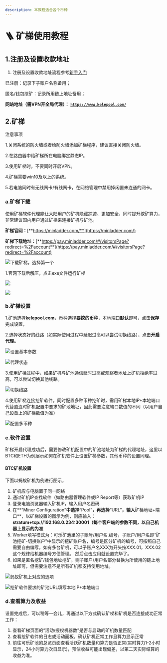 ```yaml
---
description: 本教程适合各个币种
---
```


# 🪜 矿梯使用教程

## 1.注册及设置收款地址

1. 注册及设置收款地址流程参考[新手入门](../)

已注册：记录下子账户名称备用；

匿名/钱包挖矿：记录所用链上地址备用；

**网站地址（需VPN开全局代理）：** [**`https://www.kelepool.com/`**](https://www.kelepool.com/)

## 2.矿梯

注意事项

1.关闭系统的防火墙或者给防火墙添加矿梯程序，建议直接关闭防火墙。

2.在路由器中给矿梯所在电脑绑定静态IP。

3.使用矿梯时，不要同时开启VPN。

4.矿梯需要win10及以上的系统。

5.若电脑同时有无线网卡/有线网卡，在网络管理中禁用掉闲置未连通的网卡。


### a.矿梯下载

使用矿梯软件代理能让大陆用户的矿机隐藏踪迹、更加安全，同时提升挖矿算力，非常建议国内用户通过矿梯来连接矿机与矿池。

**矿梯官网：**[**https://minladder.com/**](https://minladder.com/)

**矿梯下载地址：**[**https://pay.minladder.com/#/visitorsPage?redirect=%2Faccount**](https://pay.minladder.com/#/visitorsPage?redirect=%2Faccount)

![下载矿梯，选择第一个](<../.gitbook/assets/image(282).png>)

1.官网下载后解压，点击exe文件运行矿梯

![](<../.gitbook/assets/image(95).png>)

![](<../.gitbook/assets/image(67).png>)

### b.矿梯设置

1.矿池选择**kelepool.com**，币种选择**要挖的币种**，本地端口**默认**即可，点击**保存**完成设置，

2.选择状态好的线路（如实际使用过程中延迟过高可以尝试切换线路），点击**开启代理。**

![设置基本参数](../.gitbook/assets/1.png)

![代理状态](<../.gitbook/assets/2(1).png>)

3.使用矿梯过程中，如果矿机与矿池通信延时过高或观察者地址上矿机拒绝率过高，可以尝试切换其他线路。

![切换线路](../.gitbook/assets/3.png)

4.使用矿梯连接挖矿软件，同时配置多种币种挖矿时，需用矿梯本地IP+本地端口代替直连时矿机配置中要求的矿池地址，因此需要注意端口数值的不同（以用户自己设备上的矿梯数值为准）

![配置多币种](<../.gitbook/assets/image(40).png>)

### c.软件设置

矿梯开启代理成功后，需要修改矿机配置中的矿池地址为矿梯的代理地址，这里以BTC和ETH为例展示如何在矿机软件上设置矿梯参数，其他币种的设置同理。

#### **BTC矿机设置**

下面以蚂蚁矿机为例进行图示，

1. 矿机应与电脑置于同一网络
2. 通过矿机IP查找软件（如路由器管理软件或IP Report等）获取矿机IP
3. 登录电脑浏览器输入矿机IP，输入用户名密码
4. 在**“Miner Configuration”**中选择**“Pool”**，再选择**“URL”**，输入**矿梯地址+端口**，以矿梯设置的图示为例，则应输入：**stratum+tcp://192.168.0.234:30001（每个客户端的参数不同，以自己机器上显示的为准**
5. Worker填写模式为：可乐矿池里的子账号/用户名.编号，子账户/用户名即“矿池挖矿-切换账户”中显示的挖矿账户名，编号是区分矿机的编号，可按照自己需要自由编写，如有多台矿机，可以子账户名XXX为开头按XXX.01，XXX.02这个规律给机器编号方便管理。 然后点击应用就设置完毕了。
6. 如果是匿名挖矿/钱包地址挖矿，则子账户/用户名部分替换为所使用的链上地址即可，但需要注意不是所有矿机都支持使用地址。

![蚂蚁矿机上对应的选项](<../.gitbook/assets/image(70).png>)

![挖矿软件要求的矿池URL填写本地IP+本地端口](<../.gitbook/assets/image(4).png>)

### d.查看算力及收益

设置完成后，可以稍等一会儿，再通过以下方式确认矿梯和矿机是否连接成功正常工作：

1. 查看矿梯页面的“活动/授权机器数”是否与启动的矿机数量匹配
2. 查看挖矿软件的日志或活动面板，确认矿机正常工作且算力显示正常
3. 前往可乐矿池的总览页面查看活跃矿机数量和算力是否正常(实时算力1-2小时显示，24小时算力次日显示)，预估收益可能出现偏差，以第二天实际结算的收益为准。


